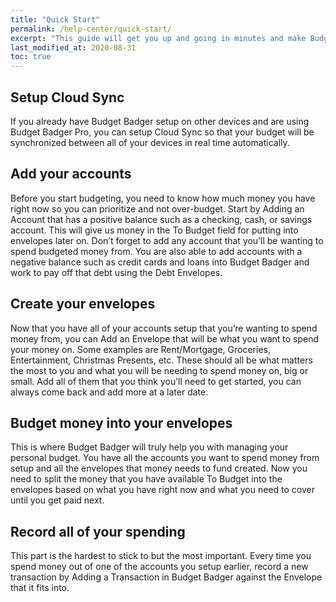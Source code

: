 ```yaml
---
title: "Quick Start"
permalink: /help-center/quick-start/
excerpt: "This guide will get you up and going in minutes and make Budgeting as Easy as ABC!"
last_modified_at: 2020-08-31
toc: true
---
```


## Setup Cloud Sync

If you already have Budget Badger setup on other devices and are using Budget Badger Pro, you can setup Cloud Sync so that your budget will be synchronized between all of your devices in real time automatically.

## Add your accounts

Before you start budgeting, you need to know how much money you have right now so you can prioritize and not over-budget. Start by Adding an Account that has a positive balance such as a checking, cash, or savings account. This will give us money in the To Budget field for putting into envelopes later on. Don’t forget to add any account that you’ll be wanting to spend budgeted money from. You are also able to add accounts with a negative balance such as credit cards and loans into Budget Badger and work to pay off that debt using the Debt Envelopes.

## Create your envelopes

Now that you have all of your accounts setup that you’re wanting to spend money from, you can Add an Envelope that will be what you want to spend your money on. Some examples are Rent/Mortgage, Groceries, Entertainment, Christmas Presents, etc. These should all be what matters the most to you and what you will be needing to spend money on, big or small. Add all of them that you think you’ll need to get started, you can always come back and add more at a later date.

## Budget money into your envelopes

This is where Budget Badger will truly help you with managing your personal budget. You have all the accounts you want to spend money from setup and all the envelopes that money needs to fund created. Now you need to split the money that you have available To Budget into the envelopes based on what you have right now and what you need to cover until you get paid next.

## Record all of your spending

This part is the hardest to stick to but the most important. Every time you spend money out of one of the accounts you setup earlier, record a new transaction by Adding a Transaction in Budget Badger against the Envelope that it fits into.

